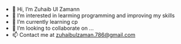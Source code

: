 - 👋 Hi, I’m Zuhaib Ul Zamann
- 👀 I’m interested in learming programming and improving my skills
- 🌱 I’m currently learning cp
- 💞️ I’m looking to collaborate on ...
- 📫 Contact me at zuhaibulzaman.786@gmail.com

<!---
zuhaib786/zuhaib786 is a ✨ special ✨ repository because its `README.md` (this file) appears on your GitHub profile.
You can click the Preview link to take a look at your changes.
--->
